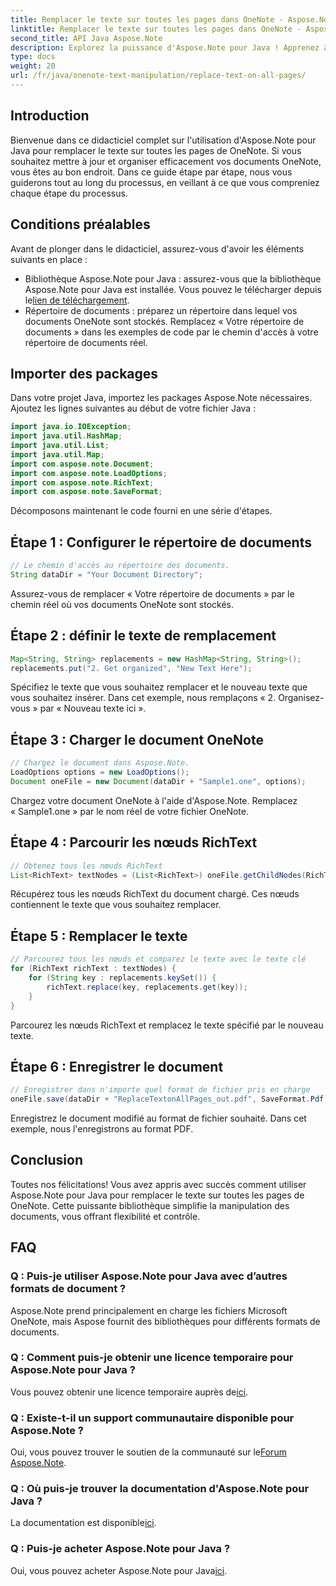 ```yaml
---
title: Remplacer le texte sur toutes les pages dans OneNote - Aspose.Note
linktitle: Remplacer le texte sur toutes les pages dans OneNote - Aspose.Note
second_title: API Java Aspose.Note
description: Explorez la puissance d'Aspose.Note pour Java ! Apprenez à remplacer sans effort du texte sur toutes les pages de OneNote. Suivez notre guide étape par étape pour une manipulation fluide des documents.
type: docs
weight: 20
url: /fr/java/onenote-text-manipulation/replace-text-on-all-pages/
---
```

## Introduction
Bienvenue dans ce didacticiel complet sur l'utilisation d'Aspose.Note pour Java pour remplacer le texte sur toutes les pages de OneNote. Si vous souhaitez mettre à jour et organiser efficacement vos documents OneNote, vous êtes au bon endroit. Dans ce guide étape par étape, nous vous guiderons tout au long du processus, en veillant à ce que vous compreniez chaque étape du processus.
## Conditions préalables
Avant de plonger dans le didacticiel, assurez-vous d'avoir les éléments suivants en place :
-  Bibliothèque Aspose.Note pour Java : assurez-vous que la bibliothèque Aspose.Note pour Java est installée. Vous pouvez le télécharger depuis le[lien de téléchargement](https://releases.aspose.com/note/java/).
- Répertoire de documents : préparez un répertoire dans lequel vos documents OneNote sont stockés. Remplacez « Votre répertoire de documents » dans les exemples de code par le chemin d'accès à votre répertoire de documents réel.
## Importer des packages
Dans votre projet Java, importez les packages Aspose.Note nécessaires. Ajoutez les lignes suivantes au début de votre fichier Java :
```java
import java.io.IOException;
import java.util.HashMap;
import java.util.List;
import java.util.Map;
import com.aspose.note.Document;
import com.aspose.note.LoadOptions;
import com.aspose.note.RichText;
import com.aspose.note.SaveFormat;
```
Décomposons maintenant le code fourni en une série d'étapes.
## Étape 1 : Configurer le répertoire de documents
```java
// Le chemin d'accès au répertoire des documents.
String dataDir = "Your Document Directory";
```
Assurez-vous de remplacer « Votre répertoire de documents » par le chemin réel où vos documents OneNote sont stockés.
## Étape 2 : définir le texte de remplacement
```java
Map<String, String> replacements = new HashMap<String, String>();
replacements.put("2. Get organized", "New Text Here");
```
Spécifiez le texte que vous souhaitez remplacer et le nouveau texte que vous souhaitez insérer. Dans cet exemple, nous remplaçons « 2. Organisez-vous » par « Nouveau texte ici ».
## Étape 3 : Charger le document OneNote
```java
// Chargez le document dans Aspose.Note.
LoadOptions options = new LoadOptions();
Document oneFile = new Document(dataDir + "Sample1.one", options);
```
Chargez votre document OneNote à l'aide d'Aspose.Note. Remplacez « Sample1.one » par le nom réel de votre fichier OneNote.
## Étape 4 : Parcourir les nœuds RichText
```java
// Obtenez tous les nœuds RichText
List<RichText> textNodes = (List<RichText>) oneFile.getChildNodes(RichText.class);
```
Récupérez tous les nœuds RichText du document chargé. Ces nœuds contiennent le texte que vous souhaitez remplacer.
## Étape 5 : Remplacer le texte
```java
// Parcourez tous les nœuds et comparez le texte avec le texte clé
for (RichText richText : textNodes) {
    for (String key : replacements.keySet()) {
        richText.replace(key, replacements.get(key));
    }
}
```
Parcourez les nœuds RichText et remplacez le texte spécifié par le nouveau texte.
## Étape 6 : Enregistrer le document
```java
// Enregistrer dans n'importe quel format de fichier pris en charge
oneFile.save(dataDir + "ReplaceTextonAllPages_out.pdf", SaveFormat.Pdf);
```
Enregistrez le document modifié au format de fichier souhaité. Dans cet exemple, nous l'enregistrons au format PDF.
## Conclusion
Toutes nos félicitations! Vous avez appris avec succès comment utiliser Aspose.Note pour Java pour remplacer le texte sur toutes les pages de OneNote. Cette puissante bibliothèque simplifie la manipulation des documents, vous offrant flexibilité et contrôle.
## FAQ
### Q : Puis-je utiliser Aspose.Note pour Java avec d’autres formats de document ?
Aspose.Note prend principalement en charge les fichiers Microsoft OneNote, mais Aspose fournit des bibliothèques pour différents formats de documents.
### Q : Comment puis-je obtenir une licence temporaire pour Aspose.Note pour Java ?
 Vous pouvez obtenir une licence temporaire auprès de[ici](https://purchase.aspose.com/temporary-license/).
### Q : Existe-t-il un support communautaire disponible pour Aspose.Note ?
 Oui, vous pouvez trouver le soutien de la communauté sur le[Forum Aspose.Note](https://forum.aspose.com/c/note/28).
### Q : Où puis-je trouver la documentation d'Aspose.Note pour Java ?
 La documentation est disponible[ici](https://reference.aspose.com/note/java/).
### Q : Puis-je acheter Aspose.Note pour Java ? 
 Oui, vous pouvez acheter Aspose.Note pour Java[ici](https://purchase.aspose.com/buy).